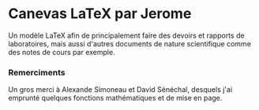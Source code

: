# Canevas LaTeX par Jerome
Un modèle LaTeX afin de principalement faire des devoirs et rapports de laboratoires, mais aussi d'autres documents de nature scientifique comme des notes de cours par exemple.

### Remerciments
Un gros merci à Alexande Simoneau et David Sénéchal, desquels j'ai emprunté quelques fonctions mathématiques et de mise en page.
